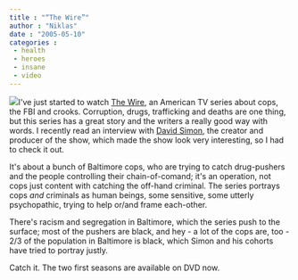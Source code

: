 ```yaml
---
title : "“The Wire”"
author : "Niklas"
date : "2005-05-10"
categories : 
 - health
 - heroes
 - insane
 - video
---
```


![](https://niklasblog.com/wp-content/2005-05-10-dangelo.jpg)I've just started to watch [The Wire](http://www.hbo.com/thewire), an American TV series about cops, the FBI and crooks. Corruption, drugs, trafficking and deaths are one thing, but this series has a great story and the writers a really good way with words. I recently read an interview with [David Simon](http://www.hbo.com/thewire/cast/crew/david_simon.shtml), the creator and producer of the show, which made the show look very interesting, so I had to check it out.

It's about a bunch of Baltimore cops, who are trying to catch drug-pushers and the people controlling their chain-of-comand; it's an operation, not cops just content with catching the off-hand criminal. The series portrays cops _and_ criminals as human beings, some sensitive, some utterly psychopathic, trying to help or/and frame each-other.

There's racism and segregation in Baltimore, which the series push to the surface; most of the pushers are black, and hey - a lot of the cops are, too - 2/3 of the population in Baltimore is black, which Simon and his cohorts have tried to portray justly.

Catch it. The two first seasons are available on DVD now.
